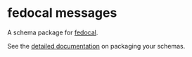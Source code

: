 # fedocal messages

A schema package for [fedocal](https://pagure.io/fedocal).

See the [detailed documentation](https://fedora-messaging.readthedocs.io/en/latest/messages.html)
on packaging your schemas.
